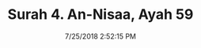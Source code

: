 ---
title       : "Surah 4. An-Nisaa, Ayah 59"
date        : 7/25/2018 2:52:15 PM
draft       : false
type        : "quran"
layout      : "compare"
BookCode    : "CMP"
SurahNumber : "4"
AyahNumber  : "59"
TotalAyah   : "176"
---